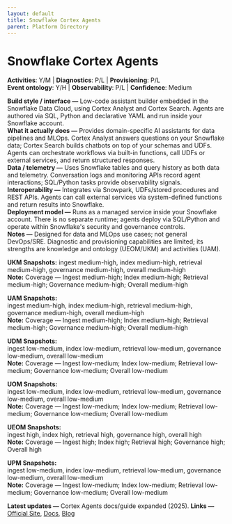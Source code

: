 ```yaml
---
layout: default
title: Snowflake Cortex Agents
parent: Platform Directory
---
```


# Snowflake Cortex Agents

**Activities**: Y/M | **Diagnostics**: P/L | **Provisioning**: P/L  <br>
**Event ontology**: Y/H | **Observability**: P/L | **Confidence**: Medium

**Build style / interface —** Low-code assistant builder embedded in the Snowflake Data Cloud, using Cortex Analyst and Cortex Search. Agents are authored via SQL, Python and declarative YAML and run inside your Snowflake account.  
**What it actually does —** Provides domain-specific AI assistants for data pipelines and MLOps. Cortex Analyst answers questions on your Snowflake data; Cortex Search builds chatbots on top of your schemas and UDFs. Agents can orchestrate workflows via built-in functions, call UDFs or external services, and return structured responses.  
**Data / telemetry —** Uses Snowflake tables and query history as both data and telemetry. Conversation logs and monitoring APIs record agent interactions; SQL/Python tasks provide observability signals.  
**Interoperability —** Integrates via Snowpark, UDFs/stored procedures and REST APIs. Agents can call external services via system-defined functions and return results into Snowflake.  
**Deployment model —** Runs as a managed service inside your Snowflake account. There is no separate runtime; agents deploy via SQL/Python and operate within Snowflake's security and governance controls.  
**Notes —** Designed for data and MLOps use cases; not general DevOps/SRE. Diagnostic and provisioning capabilities are limited; its strengths are knowledge and ontology (UEOM/UKM) and activities (UAM).

**UKM Snapshots:** 
ingest medium-high, index medium-high, retrieval medium-high, governance medium-high, overall medium-high  <br>
**Note:** Coverage — Ingest medium-high; Index medium-high; Retrieval medium-high; Governance medium-high; Overall medium-high


**UAM Snapshots:**   
ingest medium-high, index medium-high, retrieval medium-high, governance medium-high, overall medium-high  <br>
**Note:** Coverage — Ingest medium-high; Index medium-high; Retrieval medium-high; Governance medium-high; Overall medium-high


**UDM Snapshots:**   
ingest low-medium, index low-medium, retrieval low-medium, governance low-medium, overall low-medium  <br>
**Note:** Coverage — Ingest low-medium; Index low-medium; Retrieval low-medium; Governance low-medium; Overall low-medium


**UOM Snapshots:**   
ingest low-medium, index low-medium, retrieval low-medium, governance low-medium, overall low-medium  <br>
**Note:** Coverage — Ingest low-medium; Index low-medium; Retrieval low-medium; Governance low-medium; Overall low-medium


**UEOM Snapshots:**   
ingest high, index high, retrieval high, governance high, overall high  <br>
**Note:** Coverage — Ingest high; Index high; Retrieval high; Governance high; Overall high


**UPM Snapshots:**   
ingest low-medium, index low-medium, retrieval low-medium, governance low-medium, overall low-medium  <br>
**Note:** Coverage — Ingest low-medium; Index low-medium; Retrieval low-medium; Governance low-medium; Overall low-medium


**Latest updates —** Cortex Agents docs/guide expanded (2025).
**Links —** [Official Site](https://www.snowflake.com/en/product/features/cortex/), [Docs](https://docs.snowflake.com/en/user-guide/snowflake-cortex/cortex-agents), [Blog](https://docs.snowflake.com/en/user-guide/snowflake-cortex/snowflake-intelligence)
